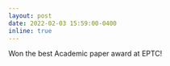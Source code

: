 ```yaml
---
layout: post
date: 2022-02-03 15:59:00-0400
inline: true
---
```


Won the best Academic paper award at EPTC!
